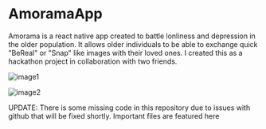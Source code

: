 # AmoramaApp
Amorama is a react native app created to battle lonliness and depression in the older population. It allows older individuals to be able to exchange quick "BeReal" or "Snap" like images with their loved ones. I created this as a hackathon project in collaboration with two friends. 



![image1](https://github.com/user-attachments/assets/cc072aad-de3d-496f-8052-8b87345bc921)



![image2](https://github.com/user-attachments/assets/c1dc7c79-2c8b-41a6-8c20-bb69c93f9f8c)





UPDATE: There is some missing code in this repository due to issues with github that will be fixed shortly. Important files are featured here
